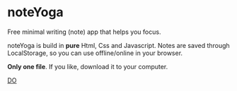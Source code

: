 # noteYoga
Free minimal writing (note) app that helps you focus.

noteYoga is build in **pure** Html, Css and Javascript. Notes are saved through LocalStorage, so you can use offline/online in your browser.

**Only one file**. If you like, download it to your computer.

[DO](https://m.do.co/c/f31e941aecd1)
